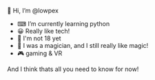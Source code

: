 👋 Hi, I’m @lowpex

- ⌨ I’m currently learning python
- 😀 Really like tech!
- 🔞 I'm not 18 yet
- 🎩 I was a magician, and I still really like magic!
- 🎮 gaming & VR

And I think thats all you need to know for now!

<!---
lowpex/lowpex is a ✨ special ✨ repository because its `README.md` (this file) appears on your GitHub profile.
You can click the Preview link to take a look at your changes.
--->
